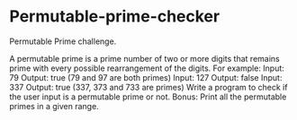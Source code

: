 # Permutable-prime-checker
Permutable Prime challenge.

A permutable prime is a prime number of two or more digits that remains prime with every possible rearrangement of the digits.  For example: Input: 79 Output: true (79 and 97 are both primes)  Input: 127 Output: false  Input: 337 Output: true (337, 373 and 733 are primes)  Write a program to check if the user input is a permutable prime or not.  Bonus: Print all the permutable primes in a given range.
